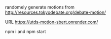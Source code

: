 randomely generate motions from
http://resources.tokyodebate.org/debate-motion/

URL 
https://utds-motion-sbert.onrender.com/

npm i 
and
npm start
